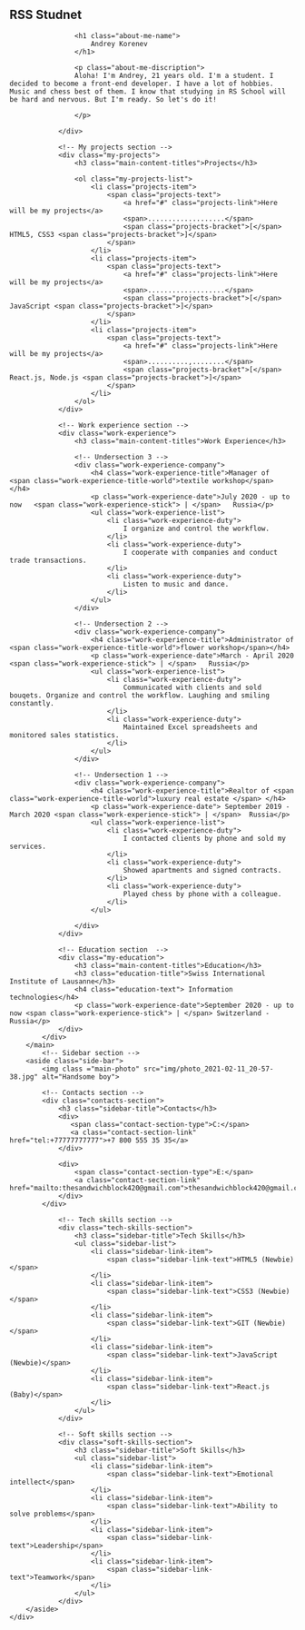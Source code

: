 <!DOCTYPE html>
<html lang="en">
<head>
    <meta charset="UTF-8">
    <meta http-equiv="X-UA-Compatible" content="IE=edge">
    <meta name="viewport" content="width=device-width, initial-scale=1.0">
    <title>My resume</title>
    <!--Google Font Montserrat  -->
    <link rel="preconnect" href="https://fonts.gstatic.com">
    <link href="https://fonts.googleapis.com/css2?family=Montserrat:wght@400;700&display=swap" rel="stylesheet">
    <!-- CSS file -->
    <link rel="stylesheet" href="css/style.css">
</head>
<body> 
    <!-- Main section -->
    <div class="main-section">
        <!-- Main content section -->
        <main>
            <div class="main-content">
                <!-- About me section -->
                <div class="about-me">
                    <h2 class="about-me-profession">RSS Studnet</h2>

                    <h1 class="about-me-name">
                        Andrey Korenev
                    </h1>

                    <p class="about-me-discription">
                    Aloha! I'm Andrey, 21 years old. I'm a student. I decided to become a front-end developer. I have a lot of hobbies. Music and chess best of them. I know that studying in RS School will be hard and nervous. But I'm ready. So let's do it!

                    </p> 

                </div>

                <!-- My projects section -->
                <div class="my-projects">
                    <h3 class="main-content-titles">Projects</h3>

                    <ol class="my-projects-list">
                        <li class="projects-item">
                            <span class="projects-text">
                                <a href="#" class="projects-link">Here will be my projects</a>
                                <span>...................</span>
                                <span class="projects-bracket">[</span> HTML5, CSS3 <span class="projects-bracket">]</span> 
                            </span>
                        </li>
                        <li class="projects-item">
                            <span class="projects-text">
                                <a href="#" class="projects-link">Here will be my projects</a>
                                <span>...................</span>
                                <span class="projects-bracket">[</span> JavaScript <span class="projects-bracket">]</span>
                            </span>
                        </li>
                        <li class="projects-item">
                            <span class="projects-text">
                                <a href="#" class="projects-link">Here will be my projects</a>
                                <span>..........,........</span>
                                <span class="projects-bracket">[</span> React.js, Node.js <span class="projects-bracket">]</span>
                            </span>
                        </li>
                    </ol>  
                </div>

                <!-- Work experience section -->
                <div class="work-experience">
                    <h3 class="main-content-titles">Work Experience</h3>

                    <!-- Undersection 3 -->
                    <div class="work-experience-company">
                        <h4 class="work-experience-title">Manager of  <span class="work-experience-title-world">textile workshop</span> </h4>
                        <p class="work-experience-date">July 2020 - up to now   <span class="work-experience-stick"> | </span>   Russia</p>
                        <ul class="work-experience-list">
                            <li class="work-experience-duty">
                                I organize and control the workflow.
                            </li>
                            <li class="work-experience-duty">
                                I cooperate with companies and conduct trade transactions.
                            </li>
                            <li class="work-experience-duty"> 
                                Listen to music and dance. 
                            </li>
                        </ul>
                    </div>

                    <!-- Undersection 2 -->
                    <div class="work-experience-company">
                        <h4 class="work-experience-title">Administrator of <span class="work-experience-title-world">flower workshop</span></h4>
                        <p class="work-experience-date">March - April 2020  <span class="work-experience-stick"> | </span>   Russia</p>
                        <ul class="work-experience-list">
                            <li class="work-experience-duty">
                                Communicated with clients and sold bouqets. Organize and control the workflow. Laughing and smiling constantly.
                            </li>
                            <li class="work-experience-duty">
                                Maintained Excel spreadsheets and monitored sales statistics.
                            </li>
                        </ul>
                    </div>

                    <!-- Undersection 1 -->
                    <div class="work-experience-company">
                        <h4 class="work-experience-title">Realtor of <span class="work-experience-title-world">luxury real estate </span> </h4>
                        <p class="work-experience-date"> September 2019 - March 2020 <span class="work-experience-stick"> | </span>  Russia</p>
                        <ul class="work-experience-list">
                            <li class="work-experience-duty">
                                I contacted clients by phone and sold my services.
                            </li>
                            <li class="work-experience-duty">
                                Showed apartments and signed contracts.
                            </li>
                            <li class="work-experience-duty"> 
                                Played chess by phone with a colleague.
                            </li>
                        </ul>
                        
                    </div>
                </div>

                <!-- Education section  -->
                <div class="my-education">
                    <h3 class="main-content-titles">Education</h3>
                    <h3 class="education-title">Swiss International Institute of Lausanne</h3>
                    <h4 class="education-text"> Information technologies</h4>
                    <p class="work-experience-date">September 2020 - up to now <span class="work-experience-stick"> | </span> Switzerland - Russia</p>
                </div>
            </div>
        </main>
            <!-- Sidebar section -->
        <aside class="side-bar">
            <img class ="main-photo" src="img/photo_2021-02-11_20-57-38.jpg" alt="Handsome boy">

            <!-- Contacts section -->
            <div class="contacts-section">
                <h3 class="sidebar-title">Contacts</h3>
                <div>
                   <span class="contact-section-type">C:</span>
                   <a class="contact-section-link" href="tel:+77777777777">+7 800 555 35 35</a>
                </div>

                <div>
                    <span class="contact-section-type">E:</span>
                    <a class="contact-section-link" href="mailto:thesandwichblock420@gmail.com">thesandwichblock420@gmail.com</a>
                </div>
            </div>
                
                <!-- Tech skills section -->
                <div class="tech-skills-section">
                    <h3 class="sidebar-title">Tech Skills</h3>
                    <ul class="sidebar-list">
                        <li class="sidebar-link-item">
                            <span class="sidebar-link-text">HTML5 (Newbie)</span>
                        </li>
                        <li class="sidebar-link-item">
                            <span class="sidebar-link-text">CSS3 (Newbie)</span>
                        </li>
                        <li class="sidebar-link-item"> 
                            <span class="sidebar-link-text">GIT (Newbie)</span>
                        </li>
                        <li class="sidebar-link-item">
                            <span class="sidebar-link-text">JavaScript (Newbie)</span>
                        </li>
                        <li class="sidebar-link-item">
                            <span class="sidebar-link-text">React.js (Baby)</span>
                        </li>
                    </ul>
                </div>

                <!-- Soft skills section -->
                <div class="soft-skills-section">
                    <h3 class="sidebar-title">Soft Skills</h3>
                    <ul class="sidebar-list">
                        <li class="sidebar-link-item">
                            <span class="sidebar-link-text">Emotional intellect</span>
                        </li>
                        <li class="sidebar-link-item">
                            <span class="sidebar-link-text">Ability to solve problems</span>
                        </li>
                        <li class="sidebar-link-item">
                            <span class="sidebar-link-text">Leadership</span>
                        </li>
                        <li class="sidebar-link-item">
                            <span class="sidebar-link-text">Teamwork</span>
                        </li>
                    </ul>
                </div>
        </aside>
    </div>  
</body>
</html>
